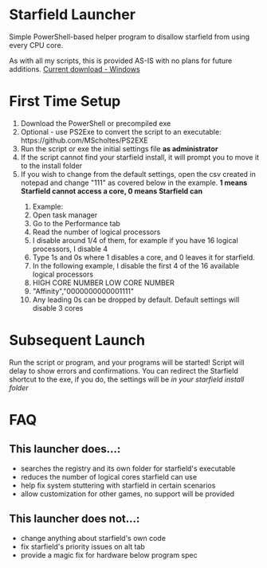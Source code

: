 # Starfield Launcher
Simple PowerShell-based helper program to disallow starfield from using every CPU core.

As with all my scripts, this is provided AS-IS with no plans for future additions.
<a href="https://github.com/Krisiries/StarfieldLauncher/suites/16265692292/artifacts/928622848">Current download - Windows</a>

# First Time Setup
<ol>
  <li>Download the PowerShell or precompiled exe</li>
  <li>Optional - use PS2Exe to convert the script to an executable: https://github.com/MScholtes/PS2EXE</li>
  <li>Run the script or exe the initial settings file <b>as administrator</b></li>
  <li>If the script cannot find your starfield install, it will prompt you to move it to the install folder</li>
  <li>If you wish to change from the default settings, open the csv created in notepad and change "111" as covered below in the example. <b>1 means Starfield cannot access a core, 0 means Starfield can</b></li>
  <ol>
    <li>Example:</li>
    <li>Open task manager</li>
    <li>Go to the Performance tab</li>
    <li>Read the number of logical processors</li>
    <li>I disable around 1/4 of them, for example if you have 16 logical processors, I disable 4</li>
    <li>Type 1s and 0s where 1 disables a core, and 0 leaves it for starfield.</li>
    <li>In the following example, I disable the first 4 of the 16 available logical processors</li>
    <li>HIGH CORE NUMBER       LOW CORE NUMBER</li>
    <li>"Affinity","0000000000001111"
    <li>Any leading 0s can be dropped by default. Default settings will disable 3 cores</li>
  </ol>
</ol>

# Subsequent Launch
Run the script or program, and your programs will be started! Script will delay to show errors and confirmations.
You can redirect the Starfield shortcut to the exe, if you do, the settings will be <i>in your starfield install folder</i>

# FAQ
## This launcher does...:
<ul>
  <li>searches the registry and its own folder for starfield's executable</li>
  <li>reduces the number of logical cores starfield can use</li>
  <li>help fix system stuttering with starfield in certain scenarios</li>
  <li>allow customization for other games, no support will be provided</li>
</ul>

## This launcher does not...:
<ul>
  <li>change anything about starfield's own code</li>
  <li>fix starfield's priority issues on alt tab</li>
  <li>provide a magic fix for hardware below program spec</li>
</ul>
